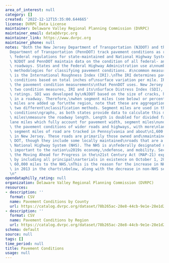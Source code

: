 ```yaml
---
area_of_interest: null
category: []
created: '2022-12-12T15:35:00.644665'
license: DVRPC Data License
maintainer: Delaware Valley Regional Planning Commission (DVRPC)
maintainer_email: data@dvrpc.org
maintainer_link: https://www.dvrpc.org
maintainer_phone: null
notes: "Both the New Jersey Department of Transportation (NJDOT) and the Pennsylvania\n\
  Department of Transportation (PennDOT) track pavement conditions as required\nby\
  \ federal regulations for state-maintained and National Highway System (NHS)\nroadways.\
  \ NJDOT and PennDOT maintain data on the condition of all federal- and\nstate-owned\
  \ roadways. States and the Federal Highway Administration use a\nnumber of different\
  \ methodologies for classifying pavement conditions. A\ncommon measure of road condition\
  \ is the International Roughness Index (IRI).\nThe IRI determines pavement roughness\
  \ conditions based on total inches of\nsurface variation per mile. IRI is one of\
  \ the pavement condition measurements\nthat PennDOT uses. New Jersey integrates\
  \ two condition measures, IRI and its\nSurface Distress Index (SDI), into condition\
  \ ratings. SDI was developed by\nNJDOT based on the size of cracks, holes, and ruts\
  \ in a roadway. Therefore,\nwhen segment miles (see below) or percentage of segment\
  \ miles are added up for\nthe region, note that these are aggregations combining\
  \ two different\nclassification methods. Segment miles are used in the pavement\
  \ conditions\ngraphs, as both states provide data to calculate this metric. Segment\
  \ miles\nmeasure the roadway length. Length is doubled for divided facilities. Unlike\n\
  lane miles which fully account for pavement width, segment miles\nunderrepresent\
  \ the pavement conditions of wider roads and highways, with more\nlanes. About 4,200\
  \ segment miles of road are tracked in Pennsylvania and about\n1,600 are tracked\
  \ in New Jersey. These roads are primarily those owned and\nmaintained by each state\
  \ DOT, though they include some locally maintained\nroads that are a part of the\
  \ National Highway System (NHS). The NHS is a\nfederally designated network of roadways\
  \ important to the nation\u2019s economy,\ndefense, and mobility. Section 1104 of\
  \ the Moving Ahead for Progress in the\n21st Century Act (MAP-21) expanded the NH)\
  \ by including all principal\narterials in existence on October 1, 2012. adding\
  \ 60,000 miles to the NHS.\nThis is the reason for the increase in NHS segment miles\
  \ in 2013 in the charts\nbelow, along with the decrease in non-NHS segment miles.\n\
  \n"
opendataphilly_rating: null
organization: Delaware Valley Regional Planning Commission (DVRPC)
resources:
- description: ''
  format: CSV
  name: Pavement Conditions by County
  url: https://catalog.dvrpc.org/dataset/78b265ac-28e8-44cb-9e1e-28e1d2d7d390/resource/47de2ebf-3089-4e58-af39-1cba48ada2a1/download/pavement_conditions.pavement_condition_by_county.csv
- description: ''
  format: CSV
  name: Pavement Conditions by Region
  url: https://catalog.dvrpc.org/dataset/78b265ac-28e8-44cb-9e1e-28e1d2d7d390/resource/a979867d-7cd4-4c86-a8cc-0eb8d13f3b4d/download/pavement_conditions.pavement_condition_by_region.csv
schema: default
source: null
tags: []
time_period: null
title: Pavement Conditions
usage: null
---
```

